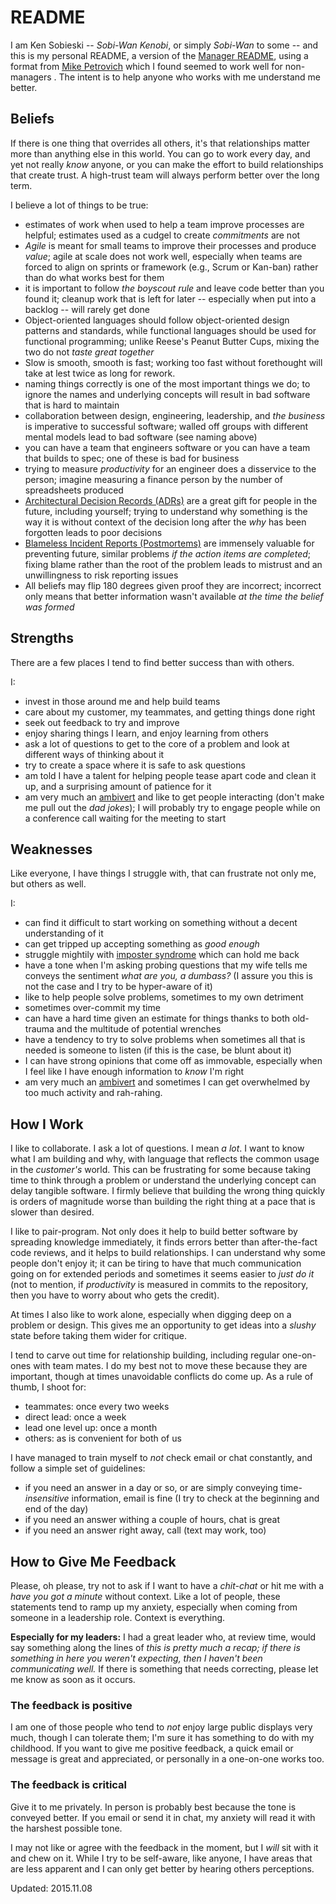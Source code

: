 # README
I am Ken Sobieski -- *Sobi-Wan Kenobi*, or simply *Sobi-Wan* to some -- and this is my personal README, a version of the [Manager README](https://useworkshop.com/resources/manager-readme-template-example/), using a format from [Mike Petrovich](https://petro.blog/my-personal-readme-13287f18223d) which I found seemed to work well for non-managers . The intent is to help anyone who works with me understand me better.

## Beliefs
If there is one thing that overrides all others, it's that relationships matter more than anything else in this world. You can go to work every day, and yet not really *know* anyone, or you can make the effort to build relationships that create trust. A high-trust team will always perform better over the long term.

I believe a lot of things to be true:
- estimates of work when used to help a team improve processes are helpful; estimates used as a cudgel to create *commitments* are not
- *Agile* is meant for small teams to improve their processes and produce *value*; agile at scale does not work well, especially when teams are forced to align on sprints or framework (e.g., Scrum or Kan-ban) rather than do what works best for them
- it is important to follow *the boyscout rule* and leave code better than you found it; cleanup work that is left for later -- especially when put into a backlog -- will rarely get done
- Object-oriented languages should follow object-oriented design patterns and standards, while functional languages should be used for functional programming; unlike Reese's Peanut Butter Cups, mixing the two do not *taste great together*
- Slow is smooth, smooth is fast; working too fast without forethought will take at lest twice as long for rework.
- naming things correctly is one of the most important things we do; to ignore the names and underlying concepts will result in bad software that is hard to maintain
- collaboration between design, engineering, leadership, and *the business* is imperative to successful software; walled off groups with different mental models lead to bad software (see naming above)
- you can have a team that engineers software or you can have a team that builds to spec; one of these is bad for business
- trying to measure *productivity* for an engineer does a disservice to the person; imagine measuring a finance person by the number of spreadsheets produced
- [Architectural Decision Records (ADRs)](https://adr.github.io/) are a great gift for people in the future, including yourself; trying to understand why something is the way it is without context of the decision long after the *why* has been forgotten leads to poor decisions
- [Blameless Incident Reports (Postmortems)](https://sre.google/sre-book/postmortem-culture/) are immensely valuable for preventing future, similar problems *if the action items are completed*; fixing blame rather than the root of the problem leads to mistrust and an unwillingness to risk reporting issues
- All beliefs may flip 180 degrees given proof they are incorrect; incorrect only means that better information wasn't available *at the time the belief was formed*

## Strengths
There are a few places I tend to find better success than with others. 

I:
- invest in those around me and help build teams
- care about my customer, my teammates, and getting things done right
- seek out feedback to try and improve
- enjoy sharing things I learn, and enjoy learning from others
- ask a lot of questions to get to the core of a problem and look at different ways of thinking about it
- try to create a space where it is safe to ask questions
- am told I have a talent for helping people tease apart code and clean it up, and a surprising amount of patience for it
- am very much an [ambivert](https://dictionary.cambridge.org/us/dictionary/english/ambivert) and like to get people interacting (don't make me pull out the *dad jokes*); I will probably try to engage people while on a conference call waiting for the meeting to start

## Weaknesses
Like everyone, I have things I struggle with, that can frustrate not only me, but others as well. 

I:
- can find it difficult to start working on something without a decent understanding of it
- can get tripped up accepting something as *good enough*
- struggle mightily with [imposter syndrome](https://en.wikipedia.org/wiki/Impostor_syndrome) which can hold me back
- have a tone when I'm asking probing questions that my wife tells me conveys the sentiment *what are you, a dumbass?* (I assure you this is not the case and I try to be hyper-aware of it)
- like to help people solve problems, sometimes to my own detriment
- sometimes over-commit my time
- can have a hard time given an estimate for things thanks to both old-trauma and the multitude of potential wrenches
- have a tendency to try to solve problems when sometimes all that is needed is someone to listen (if this is the case, be blunt about it)
- I can have strong opinions that come off as immovable, especially when I feel like I have enough information to *know* I'm right
- am very much an [ambivert](https://dictionary.cambridge.org/us/dictionary/english/ambivert) and sometimes I can get overwhelmed by too much activity and rah-rahing.

## How I Work
I like to collaborate. I ask a lot of questions. I mean *a lot*. I want to know what I am building and why, with language that reflects the common usage in the *customer's* world. This can be frustrating for some because taking time to think through a problem or understand the underlying concept can delay tangible software. I firmly believe that building the wrong thing quickly is orders of magnitude worse than building the right thing at a pace that is slower than desired.

I like to pair-program. Not only does it help to build better software by spreading knowledge immediately, it finds errors better than after-the-fact code reviews, and it helps to build relationships. I can understand why some people don't enjoy it; it can be tiring to have that much communication going on for extended periods and sometimes it seems easier to *just do it* (not to mention, if *productivity* is measured in commits to the repository, then you have to worry about who gets the credit).

At times I also like to work alone, especially when digging deep on a problem or design. This gives me an opportunity to get ideas into a *slushy* state before taking them wider for critique.

I tend to carve out time for relationship building, including regular one-on-ones with team mates. I do my best not to move these because they are important, though at times unavoidable conflicts do come up. As a rule of thumb, I shoot for:
- teammates: once every two weeks
- direct lead: once a week
- lead one level up: once a month
- others: as is convenient for both of us

I have managed to train myself to *not* check email or chat constantly, and follow a simple set of guidelines:
- if you need an answer in a day or so, or are simply conveying time-*insensitive* information, email is fine (I try to check at the beginning and end of the day)
- if you need an answer withing a couple of hours, chat is great
- if you need an answer right away, call (text may work, too)

## How to Give Me Feedback
Please, oh please, try not to ask if I want to have a *chit-chat* or hit me with a *have you got a minute* without context. Like a lot of people, these statements tend to ramp up my anxiety, especially when coming from someone in a leadership role. Context is everything.

**Especially for my leaders:** I had a great leader who, at review time, would say something along the lines of *this is pretty much a recap; if there is something in here you weren't expecting, then I haven't been communicating well.* If there is something that needs correcting, please let me know as soon as it occurs. 

### The feedback is positive
I am one of those people who tend to *not* enjoy large public displays very much, though I can tolerate them; I'm sure it has something to do with my childhood. If you want to give me positive feedback, a quick email or message is great and appreciated, or personally in a one-on-one works too.

### The feedback is critical
Give it to me privately. In person is probably best because the tone is conveyed better. If you email or send it in chat, my anxiety will read it with the harshest possible tone.

 I may not like or agree with the feedback in the moment, but I *will* sit with it and chew on it. While I try to be self-aware, like anyone, I have areas that are less apparent and I can only get better by hearing others perceptions.

 Updated: 2015.11.08
